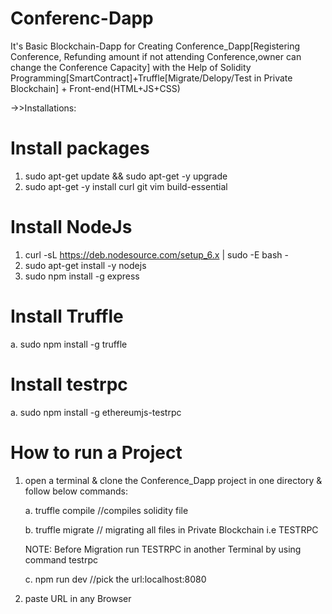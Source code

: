 # Conferenc-Dapp

It's Basic Blockchain-Dapp for Creating Conference_Dapp[Registering Conference, Refunding amount if not attending Conference,owner can change the Conference Capacity] with the Help of Solidity Programming[SmartContract]+Truffle[Migrate/Delopy/Test in Private Blockchain] + Front-end(HTML+JS+CSS)

->>Installations:

# Install packages

1. sudo apt-get update && sudo apt-get -y upgrade
2. sudo apt-get -y install curl git vim build-essential

# Install NodeJs

1. curl -sL https://deb.nodesource.com/setup_6.x | sudo -E bash -
2. sudo apt-get install -y nodejs
3. sudo npm install -g express

# Install Truffle
a. sudo npm install -g truffle

# Install testrpc
a. sudo npm install -g ethereumjs-testrpc

# How to run a Project

1. open a terminal & clone the Conference_Dapp project in one directory & follow below commands:



      a. truffle compile    //compiles solidity file
  
  
  
      b. truffle migrate   // migrating all files in Private Blockchain i.e TESTRPC
  
  
      NOTE: Before Migration run TESTRPC in another Terminal by using command testrpc
 
 
      c. npm run dev    //pick the url:localhost:8080
  
  
  
  
 2. paste URL in any Browser

